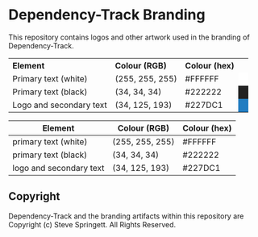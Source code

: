 
# Dependency-Track Branding

This repository contains logos and other artwork used in the branding of Dependency-Track.

<table>
  <tr>
    <th align="left">Element</th>
    <th align="left">Colour (RGB)</th>
    <th align="left">Colour (hex)</th>
    <th></th>
  </tr>
  <tr>
    <td>Primary text (white)</td>
    <td>(255, 255, 255)</td>
    <td>#FFFFFF</td>
    <td style="background-color: #ffffff">&nbsp;</td>
  </tr>
  <tr>
    <td>Primary text (black)</td>
    <td>(34, 34, 34)</td>
    <td>#222222</td>
    <td style="background-color: #222222">&nbsp;</td>
  </tr>
  <tr>
    <td>Logo and secondary text</td>
    <td>(34, 125, 193)</td>
    <td>#227DC1</td>
    <td style="background-color: #227DC1">&nbsp;</td>
  </tr>
</table>


| Element | Colour (RGB) | Colour (hex) |
| ------- | ------ | ------- |
| primary text (white) | (255, 255, 255) | #FFFFFF |
| primary text (black) | (34, 34, 34) | #222222 |
| logo and secondary text | (34, 125, 193) | #227DC1 |


## Copyright

Dependency-Track and the branding artifacts within this repository are Copyright (c) Steve Springett. All Rights Reserved.
